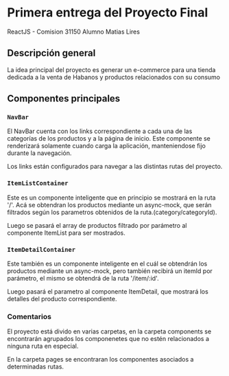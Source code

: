# Primera entrega del Proyecto Final

ReactJS - Comision 31150
Alumno Matias Lires

## Descripción general

La idea principal del proyecto es generar un e-commerce para una tienda dedicada a la venta de Habanos y productos relacionados con su consumo

## Componentes principales

### `NavBar`

El NavBar cuenta con los links correspondiente a cada una de las categorías de los productos y a la página de inicio.
Este componente se renderizará solamente cuando carga la aplicación, manteniendose fijo durante la navegación.

Los links están configurados para navegar a las distintas rutas del proyecto.

### `ItemListContainer`

Este es un componente inteligente que en principio se mostrará en la ruta '/'.
Acá se obtendran los productos mediante un async-mock, que serán filtrados según los parametros obtenidos de la ruta.(category/categoryId).

Luego se pasará el array de productos filtrado por parámetro al componente ItemList para ser mostrados.

### `ItemDetailContainer`

Este también es un componente inteligente en el cuál se obtendrán los productos mediante un async-mock, pero también recibirá un itemId por parámetro, el mismo se obtendrá de la ruta '/item/:id'.

Luego pasará el parametro al componente ItemDetail, que mostrará los detalles del producto correspondiente.

### Comentarios

El proyecto está divido en varias carpetas, en la carpeta components se encontrarán agrupados los componenetes que no estén relacionados a ninguna ruta en especial.

En la carpeta pages se encontraran los componentes asociados a determinadas rutas.

